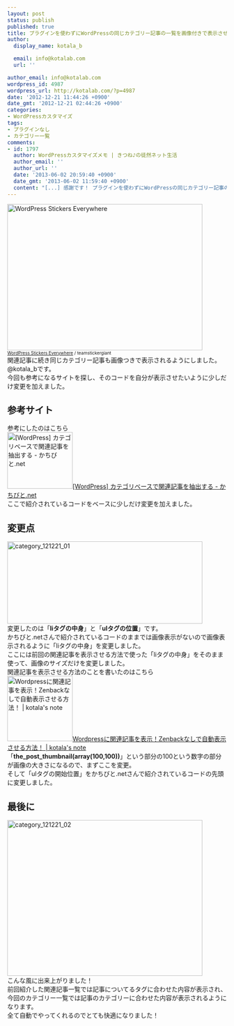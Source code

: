```yaml
---
layout: post
status: publish
published: true
title: プラグインを使わずにWordPressの同じカテゴリー記事の一覧を画像付きで表示させる方法！
author:
  display_name: kotala_b

  email: info@kotalab.com
  url: ''

author_email: info@kotalab.com
wordpress_id: 4987
wordpress_url: http://kotalab.com/?p=4987
date: '2012-12-21 11:44:26 +0900'
date_gmt: '2012-12-21 02:44:26 +0900'
categories:
- WordPressカスタマイズ
tags:
- プラグインなし
- カテゴリー一覧
comments:
- id: 1797
  author: WordPressカスタマイズメモ | きつね♪の徒然ネット生活
  author_email: ''
  author_url: ''
  date: '2013-06-02 20:59:40 +0900'
  date_gmt: '2013-06-02 11:59:40 +0900'
  content: "[...] 感謝です！ プラグインを使わずにWordPressの同じカテゴリー記事の一覧を画像付きで表示させる方法！ [...]"
---
```

<p><a href="http://kotalab.com/wp-content/uploads/link_120708.jpg" target="_blank"><img src="http://kotalab.com/wp-content/uploads/link_120708.jpg" alt="WordPress Stickers Everywhere" width="448" height="336" class="alignnone size-full wp-image-1330" /></a><br />
<span style="font-size:10px;"><a href="http://www.flickr.com/photos/stickergiant/3769771267/" target="_blank">WordPress Stickers Everywhere</a> / teamstickergiant</span><br />
関連記事に続き同じカテゴリー記事も画像つきで表示されるようにしました。@kotala_bです。<br />
今回も参考になるサイトを探し、そのコードを自分が表示させたいように少しだけ変更を加えました。<br />
<!--more--></p>
<h2>参考サイト</h2>
<p>参考にしたのはこちら<br />
<a href="http://kachibito.net/wp-code/show-related-posts-by-category" target="_blank"><img  class="alignleft" src="http://capture.heartrails.com/150x130?http://kachibito.net/wp-code/show-related-posts-by-category" alt="[WordPress] カテゴリベースで関連記事を抽出する - かちびと.net" width="150" height="130" /></a><a href="http://kachibito.net/wp-code/show-related-posts-by-category" target="_blank">[WordPress] カテゴリベースで関連記事を抽出する - かちびと.net</a><a href="http://b.hatena.ne.jp/entry/http://kachibito.net/wp-code/show-related-posts-by-category" target="_blank"><img border="0" src="http://b.hatena.ne.jp/entry/image/http://kachibito.net/wp-code/show-related-posts-by-category" alt="" /></a><br style="clear:both;" />ここで紹介されているコードをベースに少しだけ変更を加えました。</p>
<h2>変更点</h2>
<p><a href="http://kotalab.com/wp-content/uploads/category_121221_01.jpg" target="_blank"><img src="http://kotalab.com/wp-content/uploads/category_121221_01-448x189.jpg" alt="category_121221_01" width="448" height="189" class="alignnone size-large wp-image-4989" /></a><br />
変更したのは「<strong>liタグの中身</strong>」と「<strong>ulタグの位置</strong>」です。<br />
かちびと.netさんで紹介されているコードのままでは画像表示がないので画像表示されるように「liタグの中身」を変更しました。<br />
ここには前回の関連記事を表示させる方法で使った「liタグの中身」をそのまま使って、画像のサイズだけを変更しました。<br />
関連記事を表示させる方法のことを書いたのはこちら<br />
<a href="http://kotalab.com/wordpress-kanrenkiji" target="_blank"><img  class="alignleft" src="http://kotalab.com/wp-content/uploads/link_120708.jpg" alt="Wordpressに関連記事を表示！Zenbackなしで自動表示させる方法！ | kotala's note" width="150" /></a><a href="http://kotalab.com/wordpress-kanrenkiji" target="_blank">Wordpressに関連記事を表示！Zenbackなしで自動表示させる方法！ | kotala's note</a><br style="clear:both;" />「<strong>the_post_thumbnail(array(100,100))</strong>」という部分の100という数字の部分が画像の大きさになるので、まずここを変更。<br />
そして「ulタグの開始位置」をかちびと.netさんで紹介されているコードの先頭に変更しました。</p>
<h2>最後に</h2>
<p><a href="http://kotalab.com/wp-content/uploads/category_121221_02.jpg" target="_blank"><img src="http://kotalab.com/wp-content/uploads/category_121221_02-448x358.jpg" alt="category_121221_02" width="448" height="358" class="alignnone size-large wp-image-5011" /></a><br />
こんな風に出来上がりました！<br />
前回紹介した関連記事一覧では記事についてるタグに合わせた内容が表示され、今回のカテゴリー一覧では記事のカテゴリーに合わせた内容が表示されるようになります。<br />
全て自動でやってくれるのでとても快適になりました！</p>
